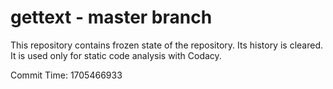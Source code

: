 # gettext - master branch

This repository contains frozen state of the repository.
Its history is cleared. It is used only for static code
analysis with Codacy.

Commit Time: 1705466933